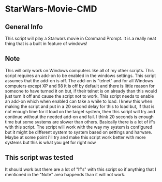 # StarWars-Movie-CMD
## General Info
This script will play a Starwars movie in Command Prompt. It is a really neat thing that is a built in feature of windows!

## Note
This will only work on Windows computers like all of my other scripts. This script requires an add-on to be enabled in the windows settings. This script assumes that the add-on is off. The add-on is "telnet" and for all Windows computers except XP and 98 it is off by default and there is little reason for someone to have turned it on but, if their telnet is on already than this would just turn it off and cause the script not to work. This script needs to enable an add-on which when enabled can take a while to load. I knew this when making the script and put in a 20 second delay for this to load but, if that is not enough time for it load on the target system, then this script will try and continue without the needed add-on and fail. I think 20 seconds is enough time but some systems are slower than others. Basically there is a lot of if's with this script. The script will work with the way my system is configured but it might be different system to system based on settings and harware. Maybe at some point i'll try and make this script work better with more systems but this is what you get for right now

## This script was tested
It should work but there are a lot of "If's" with this script so if anything that I mentioned in the "Note" area happends than it will not work. 

